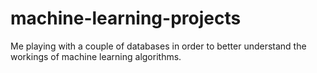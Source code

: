 # machine-learning-projects
Me playing with a couple of databases in order to better understand the workings of machine learning algorithms.

